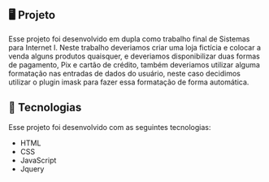 ## 🖥️ Projeto

Esse projeto foi desenvolvido em dupla como trabalho final de Sistemas para Internet I.
Neste trabalho deveriamos criar uma loja fictícia e colocar a venda alguns produtos quaisquer, e deveriamos disponibilizar duas formas de pagamento, Pix e cartão de crédito, também deveriamos
utilizar alguma formatação nas entradas de dados do usuário, neste caso decidimos utilizar o plugin imask para fazer essa formatação de forma automática.

## 🚀 Tecnologias

Esse projeto foi desenvolvido com as seguintes tecnologias:

- HTML
- CSS
- JavaScript
- Jquery



